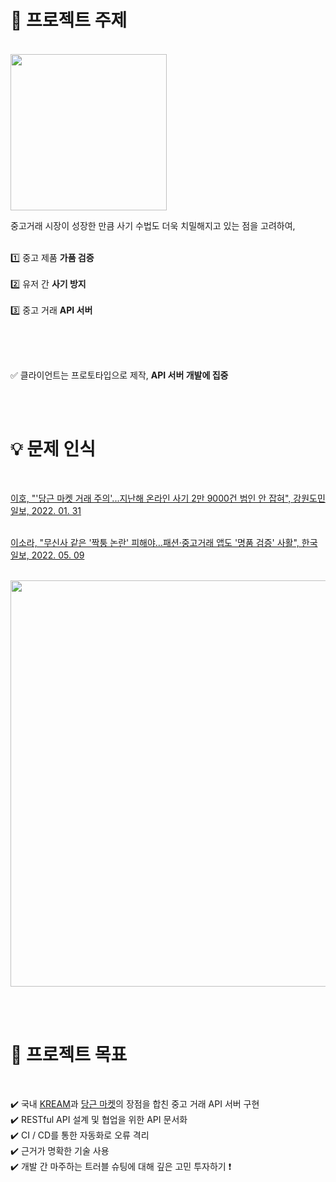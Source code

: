 # 🏹 프로젝트 주제

<br/>

<img src="https://user-images.githubusercontent.com/76596316/173767135-00e52f37-8514-4352-a981-b8fa6c78ef7f.png" width="250"/>

중고거래 시장이 성장한 만큼 사기 수법도 더욱 치밀해지고 있는 점을 고려하여, <br/><br/>

1️⃣ 중고 제품 **가품 검증** <br/><br/>
2️⃣ 유저 간 **사기 방지** <br/><br/>
3️⃣ 중고 거래 **API 서버** <br/><br/>

<br/><br/>

✅ 클라이언트는 프로토타입으로 제작, **API 서버 개발에 집중**

<br/><br/>

# 💡 문제 인식

<br/>

[이호, "'당근 마켓 거래 주의'...지난해 온라인 사기 2만 9000건 범인 안 잡혀", 강원도민일보, 2022. 01. 31](https://www.kado.net/news/articleView.html?idxno=1110919)<br/><br/>

[이소라, "무신사 같은 '짝퉁 논란' 피해야…패션·중고거래 앱도 '명품 검증' 사활", 한국일보, 2022. 05. 09](https://m.hankookilbo.com/News/Read/A2022050814420005837)<br/><br/>

<img src="https://user-images.githubusercontent.com/76596316/173557677-828247ce-6371-4f67-83f8-b82da3c425a7.png" width="650" />

<br/><br/>

# 🏹 프로젝트 목표 

<br/>

✔️ 국내 [KREAM](https://kream.co.kr/)과 [당근 마켓](https://www.daangn.com/)의 장점을 합친 중고 거래 API 서버 구현 <br/>
✔️ RESTful API 설계 및 협업을 위한 API 문서화 <br/>
✔️ CI / CD를 통한 자동화로 오류 격리 <br/>
✔️ 근거가 명확한 기술 사용 <br/>
✔️ 개발 간 마주하는 트러블 슈팅에 대해 깊은 고민 투자하기 ❗ <br/>

<br/>
